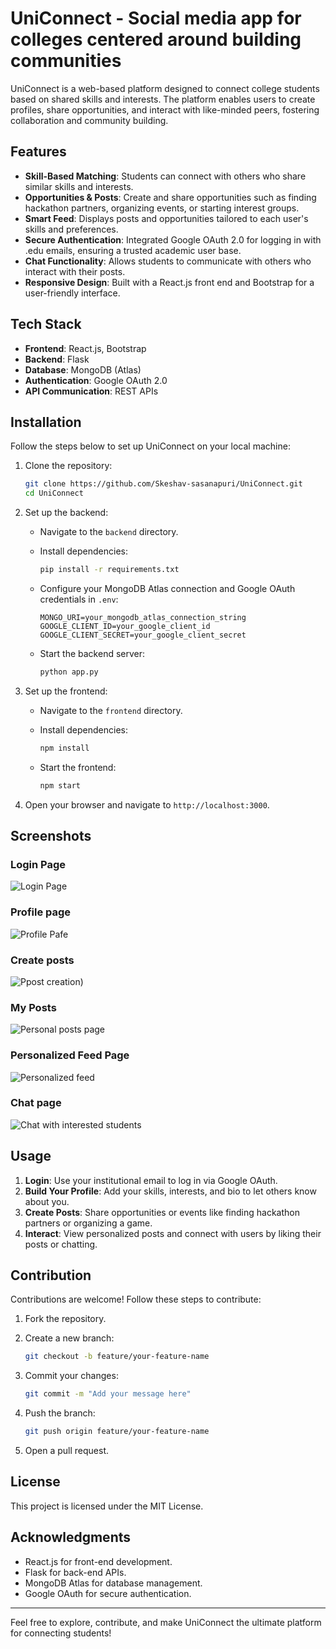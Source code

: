 
# UniConnect - Social media app for colleges centered around building communities  

UniConnect is a web-based platform designed to connect college students based on shared skills and interests. The platform enables users to create profiles, share opportunities, and interact with like-minded peers, fostering collaboration and community building.

## Features

- **Skill-Based Matching**: Students can connect with others who share similar skills and interests.
- **Opportunities & Posts**: Create and share opportunities such as finding hackathon partners, organizing events, or starting interest groups.
- **Smart Feed**: Displays posts and opportunities tailored to each user's skills and preferences.
- **Secure Authentication**: Integrated Google OAuth 2.0 for logging in with .edu emails, ensuring a trusted academic user base.
- **Chat Functionality**: Allows students to communicate with others who interact with their posts.
- **Responsive Design**: Built with a React.js front end and Bootstrap for a user-friendly interface.

## Tech Stack

- **Frontend**: React.js, Bootstrap
- **Backend**: Flask
- **Database**: MongoDB (Atlas)
- **Authentication**: Google OAuth 2.0
- **API Communication**: REST APIs

## Installation

Follow the steps below to set up UniConnect on your local machine:

1. Clone the repository:

   ```bash
   git clone https://github.com/Skeshav-sasanapuri/UniConnect.git
   cd UniConnect
   ```

2. Set up the backend:

   - Navigate to the `backend` directory.
   - Install dependencies:

     ```bash
     pip install -r requirements.txt
     ```

   - Configure your MongoDB Atlas connection and Google OAuth credentials in `.env`:

     ```env
     MONGO_URI=your_mongodb_atlas_connection_string
     GOOGLE_CLIENT_ID=your_google_client_id
     GOOGLE_CLIENT_SECRET=your_google_client_secret
     ```

   - Start the backend server:

     ```bash
     python app.py
     ```

3. Set up the frontend:

   - Navigate to the `frontend` directory.
   - Install dependencies:

     ```bash
     npm install
     ```

   - Start the frontend:

     ```bash
     npm start
     ```

4. Open your browser and navigate to `http://localhost:3000`.

## Screenshots  
### Login Page
![Login Page](https://github.com/Skeshav-sasanapuri/UniConnect/blob/main/screenshots/login%20page.png)

### Profile page
![Profile Pafe](https://github.com/Skeshav-sasanapuri/UniConnect/blob/main/screenshots/create%20profile.png)

### Create posts  
![Ppost creation](https://github.com/Skeshav-sasanapuri/UniConnect/blob/main/screenshots/create%20post.png))  

### My Posts
![Personal posts page](https://github.com/Skeshav-sasanapuri/UniConnect/blob/main/screenshots/My%20posts%20page.png)

### Personalized Feed Page
![Personalized feed](https://github.com/Skeshav-sasanapuri/UniConnect/blob/main/screenshots/post%20feed%20page.png)  

### Chat page
![Chat with interested students](https://github.com/Skeshav-sasanapuri/UniConnect/blob/main/screenshots/chat%20page.png)


## Usage

1. **Login**: Use your institutional email to log in via Google OAuth.
2. **Build Your Profile**: Add your skills, interests, and bio to let others know about you.
3. **Create Posts**: Share opportunities or events like finding hackathon partners or organizing a game.
4. **Interact**: View personalized posts and connect with users by liking their posts or chatting.

## Contribution

Contributions are welcome! Follow these steps to contribute:

1. Fork the repository.
2. Create a new branch:

   ```bash
   git checkout -b feature/your-feature-name
   ```

3. Commit your changes:

   ```bash
   git commit -m "Add your message here"
   ```

4. Push the branch:

   ```bash
   git push origin feature/your-feature-name
   ```

5. Open a pull request.

## License

This project is licensed under the MIT License.

## Acknowledgments

- React.js for front-end development.
- Flask for back-end APIs.
- MongoDB Atlas for database management.
- Google OAuth for secure authentication.

---

Feel free to explore, contribute, and make UniConnect the ultimate platform for connecting students!
